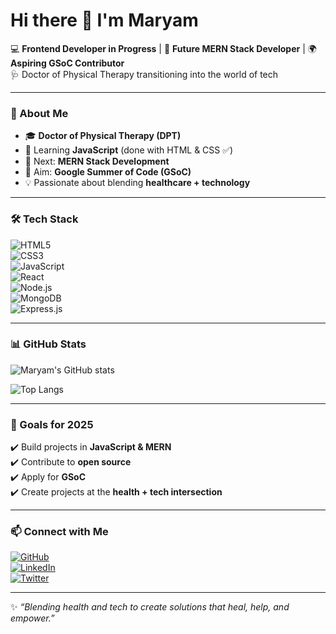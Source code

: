 # Hi there 👋 I'm Maryam  

💻 **Frontend Developer in Progress** | 🎯 **Future MERN Stack Developer** | 🌍 **Aspiring GSoC Contributor**  
🩺 Doctor of Physical Therapy transitioning into the world of tech  

---

### 🚀 About Me  
- 🎓 **Doctor of Physical Therapy (DPT)**  
- 🌱 Learning **JavaScript** (done with HTML & CSS ✅)  
- 🔭 Next: **MERN Stack Development**  
- 🎯 Aim: **Google Summer of Code (GSoC)**  
- 💡 Passionate about blending **healthcare + technology**  

---

### 🛠️ Tech Stack  

![HTML5](https://img.shields.io/badge/HTML5-E34F26?style=for-the-badge&logo=html5&logoColor=white)  
![CSS3](https://img.shields.io/badge/CSS3-1572B6?style=for-the-badge&logo=css3&logoColor=white)  
![JavaScript](https://img.shields.io/badge/JavaScript-F7DF1E?style=for-the-badge&logo=javascript&logoColor=black)  
![React](https://img.shields.io/badge/React-20232A?style=for-the-badge&logo=react&logoColor=61DAFB)  
![Node.js](https://img.shields.io/badge/Node.js-43853D?style=for-the-badge&logo=node.js&logoColor=white)  
![MongoDB](https://img.shields.io/badge/MongoDB-4EA94B?style=for-the-badge&logo=mongodb&logoColor=white)  
![Express.js](https://img.shields.io/badge/Express.js-000000?style=for-the-badge&logo=express&logoColor=white)  

---

### 📊 GitHub Stats  

![Maryam's GitHub stats](https://github-readme-stats.vercel.app/api?username=yourusername&show_icons=true&theme=radical)  

![Top Langs](https://github-readme-stats.vercel.app/api/top-langs/?username=yourusername&layout=compact&theme=radical)  

---

### 🌟 Goals for 2025  
✔️ Build projects in **JavaScript & MERN**  
✔️ Contribute to **open source**  
✔️ Apply for **GSoC**  
✔️ Create projects at the **health + tech intersection**  

---

### 📫 Connect with Me  

[![GitHub](https://img.shields.io/badge/GitHub-100000?style=for-the-badge&logo=github&logoColor=white)](https://github.com/mrymzm)  
[![LinkedIn](https://img.shields.io/badge/LinkedIn-0077B5?style=for-the-badge&logo=linkedin&logoColor=white)](https://linkedin.com/in/dr-maryam-azam-pt-a4b157245)  
[![Twitter](https://img.shields.io/badge/Twitter-1DA1F2?style=for-the-badge&logo=twitter&logoColor=white)](https://twitter.com/MaryamAzam50392)  

---

✨ *“Blending health and tech to create solutions that heal, help, and empower.”*  
